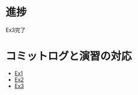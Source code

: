 # 進捗
Ex3完了

# コミットログと演習の対応
- [Ex1](https://github.com/LearnROSbasics/model-example1-Rashoru-Infinity/tree/76ebd4e78fc26c327ddfb266b4b83077eecc7e39)
- [Ex2](https://github.com/enPiT2022-SIT2/model-example1-Rashoru-Infinity/tree/91db7eca3e78fdc840afeebc691d30f3459c7bbd)
- [Ex3](https://github.com/LearnROSbasics/model-example1-Rashoru-Infinity/commits/master)
